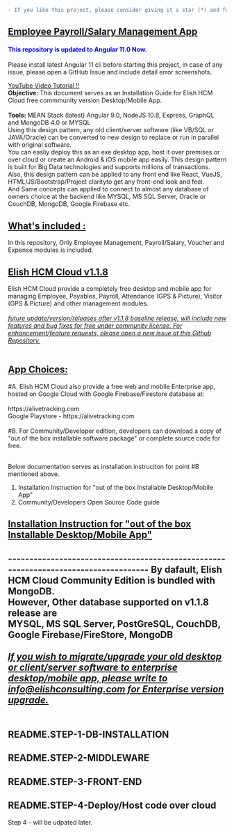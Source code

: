 ```diff
- If you like this project, please consider giving it a star (*) and follow me at GitHub & YouTube.
```

<h2><u>Employee Payroll/Salary Management App</u></h2>
<h4><font color="blue">This repository is updated to Angular 11.0 Now.</font></h4>
Please install latest Angular 11 cli before starting this project, in case of any issue, please open a GitHub Issue and include detail error screenshots.

<a href="https://youtu.be/sWOXETusJNw" target="_blank">YouTube Video Tutorial !! </a>
<br/>
<b>Objective: </b> This document serves as an Installation Guide for Elish HCM Cloud free commmunity version Desktop/Mobile App.<br><br>
<b>Tools: </b> MEAN Stack (latest) Angular 9.0, NodeJS 10.8, Express, GraphQL and MongoDB 4.0 or MYSQL<br/>
Using this design pattern, any old client/server software (like VB/SQL or JAVA/Oracle) can be converted to new design to replace or run in parallel with original software.<br/>
You can easliy deploy this as an exe desktop app, host it over premises or over cloud or create an Android & iOS mobile app easily.
This design pattern is built for Big Data technologies and supports millions of transactions.<br/>
Also, this design pattern can be applied to any front end like React, VueJS, HTML/JS/Bootstrap/Project clarityto get any front-end look and feel.<br/>
And Same concepts can applied to connect to almost any database of owners choice at the backend like MYSQL, MS SQL Server, Oracle or CouchDB, MongoDB, Google Firebase etc.


<h2><u>What's included :</u></h2>
In this repository, Only Employee Management, Payroll/Salary, Voucher and Expense modules is included.
<h2><u>Elish HCM Cloud v1.1.8</u></h2>
Elish HCM Cloud provide a completely free desktop and mobile app for managing Employee, Payables, Payroll, Attendance (GPS & Picture), Visitor (GPS & Picture) and other management modules.<br><br>
<u><i>future update/version/releases after v1.1.8 baseline release, will include new features and bug fixes for free under community license. For enhancement/feature requests, please open a new issue at this Github Repository.</i></u><br><br>
<h2><u>App Choices:</u></h2>
#A. Elish HCM Cloud also provide a free web and mobile Enterprise app, hosted on Google Cloud with Google Firebase/Firestore database at:<br><br>
https://alivetracking.com<br>
Google Playstore - https://alivetracking.com<br><br>
#B. For Community/Developer edition, developers can download a copy of "out of the box installable software package" or complete source code for free.<br><br>

Below documentation serves as installation instruciton for point #B mentioned above.<br>
1. Installation Instruction for "out of the box Installable Desktop/Mobile App"<br>
2. Community/Developers Open Source Code guide<br>
<h2><u>Installation Instruction for "out of the box Installable Desktop/Mobile App"</u><h2>
------------------------------------------------------------------------------------
By dafault, Elish HCM Cloud Community Edition is bundled with MongoDB.<br>
However, Other database supported on v1.1.8 release are<br>
MYSQL, MS SQL Server, PostGreSQL, CouchDB, Google Firebase/FireStore, MongoDB<br><br>
<u><i>If you wish to migrate/upgrade your old desktop or client/server software to enterprise desktop/mobile app, please write to info@elishconsulting.com for Enterprise version upgrade.</i></u><br><br>

<h2>README.STEP-1-DB-INSTALLATION</h2>
<h2>README.STEP-2-MIDDLEWARE</h2>
<h2>README.STEP-3-FRONT-END</h2>
<h2>README.STEP-4-Deploy/Host code over cloud</h2>
Step 4 - will be udpated later.
